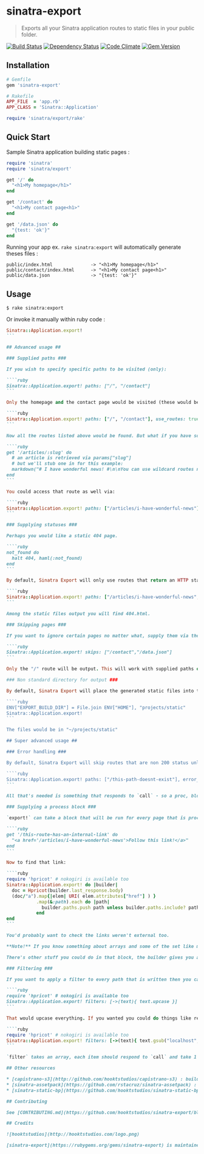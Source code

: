 # sinatra-export

> Exports all your Sinatra application routes to static files in your public folder.

[![Build Status](https://travis-ci.org/hooktstudios/sinatra-export.png?branch=master)](https://travis-ci.org/hooktstudios/sinatra-export)
[![Dependency Status](https://gemnasium.com/hooktstudios/sinatra-export.png)](https://gemnasium.com/hooktstudios/sinatra-export)
[![Code Climate](https://codeclimate.com/github/hooktstudios/sinatra-export.png)](https://codeclimate.com/github/hooktstudios/sinatra-export)
[![Gem Version](https://badge.fury.io/rb/sinatra-export.png)](https://rubygems.org/gems/sinatra-export)

## Installation

```ruby
# Gemfile
gem 'sinatra-export'
```

```ruby
# Rakefile
APP_FILE  = 'app.rb'
APP_CLASS = 'Sinatra::Application'

require 'sinatra/export/rake'
```

## Quick Start

Sample Sinatra application building static pages :

```ruby
require 'sinatra'
require 'sinatra/export'

get '/' do
  "<h1>My homepage</h1>"
end

get '/contact' do
  "<h1>My contact page<h1>"
end

get '/data.json' do
  "{test: 'ok'}"
end
```

Running your app ex. `rake sinatra:export` will automatically generate theses files :

    public/index.html              -> "<h1>My homepage</h1>"
    public/contact/index.html      -> "<h1>My contact page<h1>"
    public/data.json               -> "{test: 'ok'}"

## Usage

    $ rake sinatra:export

Or invoke it manually within ruby code :

````ruby
Sinatra::Application.export!
```

## Advanced usage ##

### Supplied paths ###

If you wish to specify specific paths to be visited (only):

````ruby
Sinatra::Application.export! paths: ["/", "/contact"]
```

Only the homepage and the contact page would be visited (these would be visited anyway, but lets start off simple!) If you wanted the paths you specify *and* any paths that Sinatra::AdvancedRoutes can find then you could use:

````ruby
Sinatra::Application.export! paths: ["/", "/contact"], use_routes: true
```

Now all the routes listed above would be found. But what if you have some routes with wildcards or named captures?

````ruby
get '/articles/:slug' do
  # an article is retrieved via params["slug"]
  # but we'll stub one in for this example:
  markdown("# I have wonderful news! #\n\nYou can use wildcard routes now.\n")
end
```

You could access that route as well via:

````ruby
Sinatra::Application.export! paths: ["/articles/i-have-wonderful-news"], use_routes: true
```

### Supplying statuses ###

Perhaps you would like a static 404 page.

````ruby
not_found do
  halt 404, haml(:not_found)
end
```

By default, Sinatra Export will only use routes that return an HTTP status code of 200. If you want non 200 pages then supply the path with the expected status in an array, for example:

````ruby
Sinatra::Application.export! paths: ["/articles/i-have-wonderful-news",["/404.html",400]], use_routes: true
```

Among the static files output you will find 404.html.

### Skipping pages ###

If you want to ignore certain pages no matter what, supply them via the `skip` keyword in a list:

````ruby
Sinatra::Application.export! skips: ["/contact","/data.json"]
```

Only the "/" route will be output. This will work with supplied paths or routes found via `use_routes`.

### Non standard directory for output ###

By default, Sinatra Export will place the generated static files into the Sinatra app's public folder. If you want to put them somewhere else then you can use the `EXPORT_BUILD_DIR` environment variable. For example:

````ruby
ENV["EXPORT_BUILD_DIR"] = File.join ENV["HOME"], "projects/static"
Sinatra::Application.export!
```

The files would be in "~/projects/static"

## Super advanced usage ##

### Error handling ###

By default, Sinatra Export will skip routes that are non 200 status unless you supply the expected status for a page. When it hits an unexpected status it will output an error in red text to the terminal and continue processing. If you want to change this, you can supply your own error handler. For example, to stop processing when you hit an unexpected status code:

````ruby
Sinatra::Application.export! paths: ["/this-path-doesnt-exist"], error_handler: ->(desc){ fail "Didn't expect that! #{desc}" }
```

All that's needed is something that responds to `call` - so a proc, block or lambda - that takes 1 argument, a description string of the error.

### Supplying a process block ###

`export!` can take a block that will be run for every page that is processed. Inside the block, and instance of the `Builder` class (the one that does all the work, see the API docs via `rake yard` for more) will be accessible. For example, let's add a path during the processing:

````ruby
get '/this-route-has-an-internal-link' do
  "<a href='/articles/i-have-wonderful-news'>Follow this link!</a>"
end
```

Now to find that link:

````ruby
require 'hpricot' # nokogiri is available too
Sinatra::Application.export! do |builder|
  doc = Hpricot(builder.last_response.body)
  (doc/"a").map{|elem| URI( elem.attributes["href"] ) }
           .map(&:path).each do |path|
             builder.paths.push path unless builder.paths.include? path
           end
end
```

You'd probably want to check the links weren't external too.

**Note!** If you know something about arrays and some of the set like methods available then you'll think that the last block given to each could've been made shorter by using `|=` instead of `push` with `unless`. Be warned that under the hood the Builder is using an Enumerator to check each of the `paths`, and by using `|=` the paths will somehow become disassociated with the enumerator and your work will be in vain!

There's other stuff you could do in that block, the builder gives you access to `paths`, `skips` (both read/write); `visited` (a list of the paths visited so far), `errored` (a list of the paths that have called the error handler), the `last_path` (which inside the block will be the current path) and the `last_response`, so you can access things like the `last_response.status` and `last_response.body`.

### Filtering ###

If you want to apply a filter to every path that is written then you can supply those via the `filters` keyword:

````ruby
require 'hpricot' # nokogiri is available too
Sinatra::Application.export! filters: [->(text){ text.upcase }]
```

That would upcase everything. If you wanted you could do things like remove mentions of "localhost" or whatever.

````ruby
require 'hpricot' # nokogiri is available too
Sinatra::Application.export! filters: [->(text){ text.gsub("localhost", "example.org" }, ->(text){ text.gsub("http://", "https://" }]
```

`filter` takes an array, each item should respond to `call` and take 1 argument, the text to be filtered. Each filter will be applied in the order of the array.

## Other resources

* [capistrano-s3](http://github.com/hooktstudios/capistrano-s3) : build and deploy a static website to Amazon S3
* [sinatra-assetpack](https://github.com/rstacruz/sinatra-assetpack) : package your assets transparently in Sinatra
* [sinatra-static-bp](https://github.com/hooktstudios/sinatra-static-bp) : boilerplate to setup complete static website

## Contributing

See [CONTRIBUTING.md](https://github.com/hooktstudios/sinatra-export/blob/master/CONTRIBUTING.md) for more details on contributing and running test.

## Credits

![hooktstudios](http://hooktstudios.com/logo.png)

[sinatra-export](https://rubygems.org/gems/sinatra-export) is maintained and funded by [hooktstudios](https://github.com/hooktstudios)
